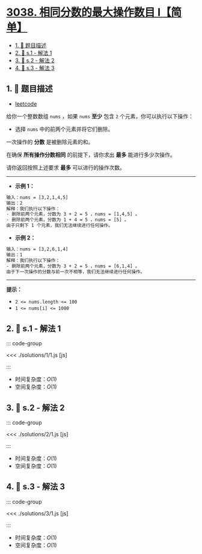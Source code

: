 # [3038. 相同分数的最大操作数目 I【简单】](https://github.com/tnotesjs/TNotes.leetcode/tree/main/notes/3038.%20%E7%9B%B8%E5%90%8C%E5%88%86%E6%95%B0%E7%9A%84%E6%9C%80%E5%A4%A7%E6%93%8D%E4%BD%9C%E6%95%B0%E7%9B%AE%20I%E3%80%90%E7%AE%80%E5%8D%95%E3%80%91)

<!-- region:toc -->

- [1. 📝 题目描述](#1--题目描述)
- [2. 🎯 s.1 - 解法 1](#2--s1---解法-1)
- [3. 🎯 s.2 - 解法 2](#3--s2---解法-2)
- [4. 🎯 s.3 - 解法 3](#4--s3---解法-3)

<!-- endregion:toc -->

## 1. 📝 题目描述

- [leetcode](https://leetcode.cn/problems/maximum-number-of-operations-with-the-same-score-i/)

给你一个整数数组 `nums` ，如果 `nums` **至少** 包含 `2` 个元素，你可以执行以下操作：

- 选择 `nums` 中的前两个元素并将它们删除。

一次操作的 **分数** 是被删除元素的和。

在确保 **所有操作分数相同** 的前提下，请你求出 **最多** 能进行多少次操作。

请你返回按照上述要求 **最多** 可以进行的操作次数。

---

- **示例 1：**

```txt
输入：nums = [3,2,1,4,5]
输出：2
解释：我们执行以下操作：
- 删除前两个元素，分数为 3 + 2 = 5 ，nums = [1,4,5] 。
- 删除前两个元素，分数为 1 + 4 = 5 ，nums = [5] 。
由于只剩下 1 个元素，我们无法继续进行任何操作。
```

- **示例 2：**

```txt
输入：nums = [3,2,6,1,4]
输出：1
解释：我们执行以下操作：
- 删除前两个元素，分数为 3 + 2 = 5 ，nums = [6,1,4] 。
由于下一次操作的分数与前一次不相等，我们无法继续进行任何操作。
```

---

**提示：**

- `2 <= nums.length <= 100`
- `1 <= nums[i] <= 1000`

## 2. 🎯 s.1 - 解法 1

::: code-group

<<< ./solutions/1/1.js [js]

:::

- 时间复杂度：$O(1)$
- 空间复杂度：$O(1)$

## 3. 🎯 s.2 - 解法 2

::: code-group

<<< ./solutions/2/1.js [js]

:::

- 时间复杂度：$O(1)$
- 空间复杂度：$O(1)$

## 4. 🎯 s.3 - 解法 3

::: code-group

<<< ./solutions/3/1.js [js]

:::

- 时间复杂度：$O(1)$
- 空间复杂度：$O(1)$
